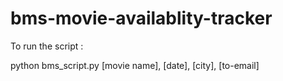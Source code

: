 # bms-movie-availablity-tracker


To run the script :

python bms_script.py [movie name], [date], [city], [to-email]
